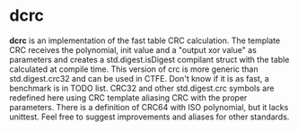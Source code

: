 # dcrc
**dcrc** is an implementation of the fast table CRC calculation. The template CRC receives the polynomial, init value and a "output xor value" as parameters and creates a std.digest.isDigest compilant struct with the table calculated at compile time. This version of crc is more generic than std.digest.crc32 and can be used in CTFE. Don't know if it is as fast, a benchmark is in TODO list. 
CRC32 and other std.digest.crc symbols are redefined here using CRC template aliasing CRC with the proper parameters.
There is a definition of CRC64 with ISO polynomial, but it lacks unittest.
Feel free to suggest improvements and aliases for other standards.
